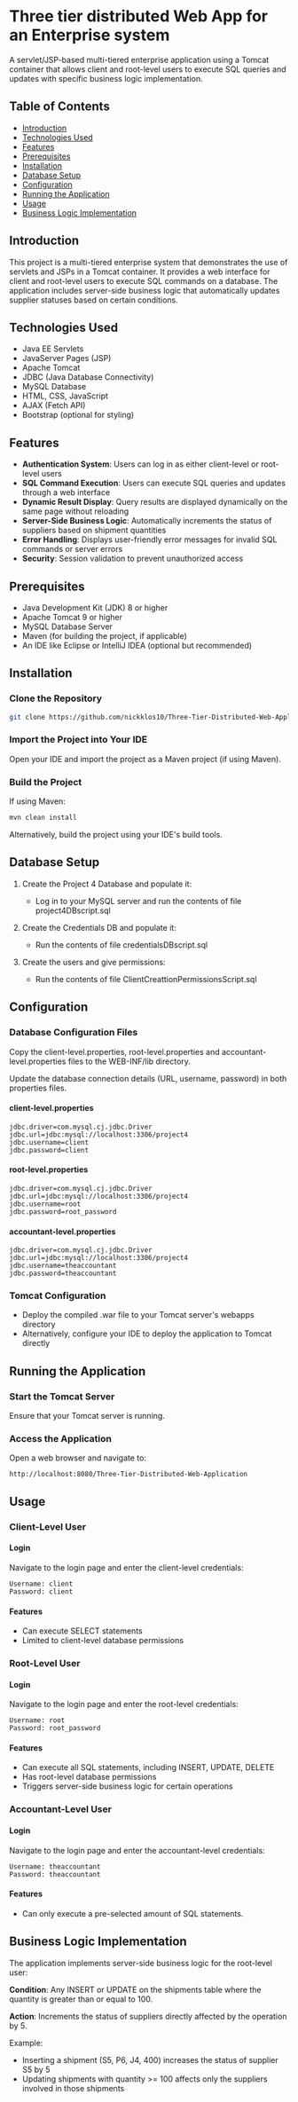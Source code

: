 # Three tier distributed Web App for an Enterprise system

A servlet/JSP-based multi-tiered enterprise application using a Tomcat container that allows client and root-level users to execute SQL queries and updates with specific business logic implementation.

## Table of Contents
- [Introduction](#introduction)
- [Technologies Used](#technologies-used)
- [Features](#features)
- [Prerequisites](#prerequisites)
- [Installation](#installation)
- [Database Setup](#database-setup)
- [Configuration](#configuration)
- [Running the Application](#running-the-application)
- [Usage](#usage)
- [Business Logic Implementation](#business-logic-implementation)

## Introduction
This project is a multi-tiered enterprise system that demonstrates the use of servlets and JSPs in a Tomcat container. It provides a web interface for client and root-level users to execute SQL commands on a database. The application includes server-side business logic that automatically updates supplier statuses based on certain conditions.

## Technologies Used
- Java EE Servlets
- JavaServer Pages (JSP)
- Apache Tomcat
- JDBC (Java Database Connectivity)
- MySQL Database
- HTML, CSS, JavaScript
- AJAX (Fetch API)
- Bootstrap (optional for styling)

## Features
- **Authentication System**: Users can log in as either client-level or root-level users
- **SQL Command Execution**: Users can execute SQL queries and updates through a web interface
- **Dynamic Result Display**: Query results are displayed dynamically on the same page without reloading
- **Server-Side Business Logic**: Automatically increments the status of suppliers based on shipment quantities
- **Error Handling**: Displays user-friendly error messages for invalid SQL commands or server errors
- **Security**: Session validation to prevent unauthorized access

## Prerequisites
- Java Development Kit (JDK) 8 or higher
- Apache Tomcat 9 or higher
- MySQL Database Server
- Maven (for building the project, if applicable)
- An IDE like Eclipse or IntelliJ IDEA (optional but recommended)

## Installation

### Clone the Repository
```bash
git clone https://github.com/nickklos10/Three-Tier-Distributed-Web-Application.git
```

### Import the Project into Your IDE
Open your IDE and import the project as a Maven project (if using Maven).

### Build the Project
If using Maven:
```bash
mvn clean install
```
Alternatively, build the project using your IDE's build tools.

## Database Setup

1. Create the Project 4 Database and populate it:
    - Log in to your MySQL server and run the contents of file project4DBscript.sql 

2. Create the Credentials DB and populate it:
    - Run the contents of file credentialsDBscript.sql 

3. Create the users and give permissions:
    - Run the contents of file ClientCreattionPermissionsScript.sql

## Configuration

### Database Configuration Files
Copy the client-level.properties, root-level.properties and accountant-level.properties files to the WEB-INF/lib directory.

Update the database connection details (URL, username, password) in both properties files.

#### client-level.properties
```properties
jdbc.driver=com.mysql.cj.jdbc.Driver
jdbc.url=jdbc:mysql://localhost:3306/project4
jdbc.username=client
jdbc.password=client
```

#### root-level.properties
```properties
jdbc.driver=com.mysql.cj.jdbc.Driver
jdbc.url=jdbc:mysql://localhost:3306/project4
jdbc.username=root
jdbc.password=root_password
```
#### accountant-level.properties
```properties
jdbc.driver=com.mysql.cj.jdbc.Driver
jdbc.url=jdbc:mysql://localhost:3306/project4
jdbc.username=theaccountant
jdbc.password=theaccountant
```

### Tomcat Configuration
- Deploy the compiled .war file to your Tomcat server's webapps directory
- Alternatively, configure your IDE to deploy the application to Tomcat directly

## Running the Application

### Start the Tomcat Server
Ensure that your Tomcat server is running.

### Access the Application
Open a web browser and navigate to:
```
http://localhost:8080/Three-Tier-Distributed-Web-Application
```

## Usage

### Client-Level User

#### Login
Navigate to the login page and enter the client-level credentials:
```
Username: client
Password: client
```

#### Features
- Can execute SELECT statements
- Limited to client-level database permissions

### Root-Level User

#### Login
Navigate to the login page and enter the root-level credentials:
```
Username: root
Password: root_password
```

#### Features
- Can execute all SQL statements, including INSERT, UPDATE, DELETE
- Has root-level database permissions
- Triggers server-side business logic for certain operations

### Accountant-Level User

#### Login
Navigate to the login page and enter the accountant-level credentials:
```
Username: theaccountant
Password: theaccountant
```

#### Features
- Can only execute a pre-selected amount of SQL statements.


## Business Logic Implementation

The application implements server-side business logic for the root-level user:

**Condition**: Any INSERT or UPDATE on the shipments table where the quantity is greater than or equal to 100.

**Action**: Increments the status of suppliers directly affected by the operation by 5.

Example:
- Inserting a shipment (S5, P6, J4, 400) increases the status of supplier S5 by 5
- Updating shipments with quantity >= 100 affects only the suppliers involved in those shipments

